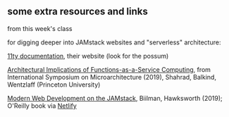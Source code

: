 ## some extra resources and links
from this week's class

for digging deeper into JAMstack websites and "serverless" architecture:

[11ty documentation](https://www.11ty.dev/), their website (look for the possum)

[Architectural Implications of Functions-as-a-Service Computing](https://parallel.princeton.edu/papers/micro19-shahrad.pdf), from International Symposium on Microarchitecture (2019), Shahrad, Balkind, Wentzlaff (Princeton University)

[Modern Web Development on the JAMstack](https://www.netlify.com/pdf/oreilly-modern-web-development-on-the-jamstack.pdf), Biilman, Hawksworth (2019); O'Reilly book via [Netlify](https://www.netlify.com/)
